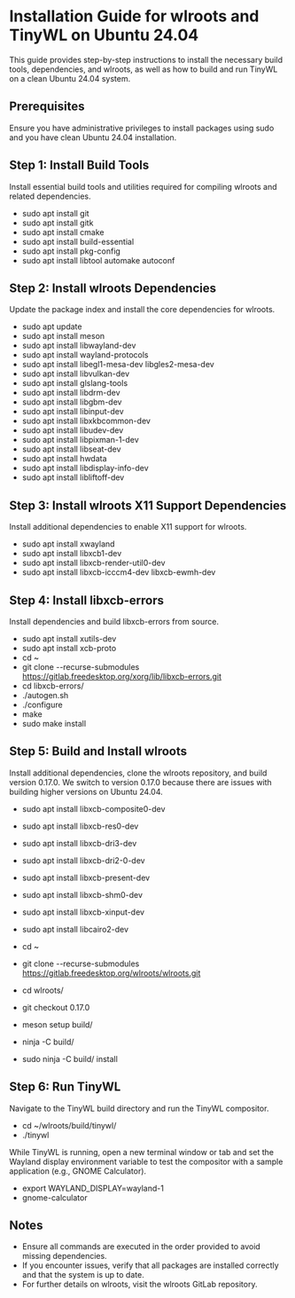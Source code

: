 # Installation Guide for wlroots and TinyWL on Ubuntu 24.04

This guide provides step-by-step instructions to install the necessary build tools, dependencies, and wlroots, as well as how to build and run TinyWL on a clean Ubuntu 24.04 system.

## Prerequisites

Ensure you have administrative privileges to install packages using sudo and you have clean Ubuntu 24.04 installation.

## Step 1: Install Build Tools

Install essential build tools and utilities required for compiling wlroots and related dependencies.

- sudo apt install git
- sudo apt install gitk
- sudo apt install cmake
- sudo apt install build-essential
- sudo apt install pkg-config
- sudo apt install libtool automake autoconf


## Step 2: Install wlroots Dependencies

Update the package index and install the core dependencies for wlroots.

- sudo apt update
- sudo apt install meson
- sudo apt install libwayland-dev
- sudo apt install wayland-protocols
- sudo apt install libegl1-mesa-dev libgles2-mesa-dev
- sudo apt install libvulkan-dev
- sudo apt install glslang-tools
- sudo apt install libdrm-dev
- sudo apt install libgbm-dev
- sudo apt install libinput-dev
- sudo apt install libxkbcommon-dev
- sudo apt install libudev-dev
- sudo apt install libpixman-1-dev
- sudo apt install libseat-dev
- sudo apt install hwdata
- sudo apt install libdisplay-info-dev
- sudo apt install libliftoff-dev


## Step 3: Install wlroots X11 Support Dependencies

Install additional dependencies to enable X11 support for wlroots.

- sudo apt install xwayland
- sudo apt install libxcb1-dev
- sudo apt install libxcb-render-util0-dev
- sudo apt install libxcb-icccm4-dev libxcb-ewmh-dev


## Step 4: Install libxcb-errors

Install dependencies and build libxcb-errors from source.

- sudo apt install xutils-dev
- sudo apt install xcb-proto
- cd ~
- git clone --recurse-submodules https://gitlab.freedesktop.org/xorg/lib/libxcb-errors.git
- cd libxcb-errors/
- ./autogen.sh
- ./configure
- make
- sudo make install


## Step 5: Build and Install wlroots

Install additional dependencies, clone the wlroots repository, and build version 0.17.0. We switch to version 0.17.0 because there are issues with building higher versions on Ubuntu 24.04.

- sudo apt install libxcb-composite0-dev
- sudo apt install libxcb-res0-dev
- sudo apt install libxcb-dri3-dev
- sudo apt install libxcb-dri2-0-dev
- sudo apt install libxcb-present-dev
- sudo apt install libxcb-shm0-dev
- sudo apt install libxcb-xinput-dev
- sudo apt install libcairo2-dev

- cd ~
- git clone --recurse-submodules https://gitlab.freedesktop.org/wlroots/wlroots.git
- cd wlroots/
- git checkout 0.17.0
- meson setup build/
- ninja -C build/
- sudo ninja -C build/ install


## Step 6: Run TinyWL

Navigate to the TinyWL build directory and run the TinyWL compositor.

- cd ~/wlroots/build/tinywl/
- ./tinywl

While TinyWL is running, open a new terminal window or tab and set the Wayland display environment variable to test the compositor with a sample application (e.g., GNOME Calculator).

- export WAYLAND_DISPLAY=wayland-1
- gnome-calculator

## Notes

- Ensure all commands are executed in the order provided to avoid missing dependencies.
- If you encounter issues, verify that all packages are installed correctly and that the system is up to date.
- For further details on wlroots, visit the wlroots GitLab repository.








